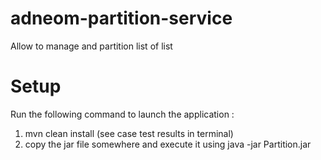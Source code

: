  # adneom-partition-service
 Allow to manage and partition list of list
 # Setup
 
 Run the following command to launch the application : 
 1. mvn clean install (see case test results in terminal)
 2. copy the jar file somewhere and execute it using java -jar Partition.jar
 